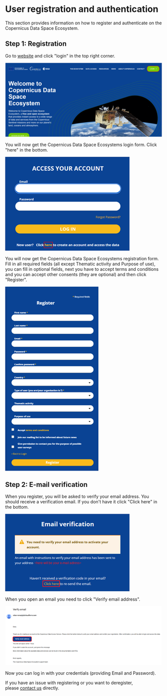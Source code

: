 # User registration and authentication

This section provides information on how to register and authenticate on the Copernicus Data Space Ecosystem.

## Step 1: Registration

Go to [website](https://dataspace.copernicus.eu/) and click "login" in the top right corner.

<!-- ![Welcome](./_images/Welcome.png) -->
<img src="./_images/Welcome.png" width="700">

You will now get the Copernicus Data Space Ecosystems login form. Click "here" in the bottom.

<!-- ![Login](./_images/AccessPage.png) -->
<img src="./_images/AccessPage.png" width="400">

You will now get the Copernicus Data Space Ecosystems registration form. Fill in all required fields (all except Thematic activity and Purpose of use), you can fill in optional fields, next you have to accept terms and conditions and you can accept other consents (they are optional) and then click "Register".

<!-- ![Register](./_images/Register.png) -->
<img src="./_images/Register.png" width="300">

## Step 2: E-mail verification

When you register, you will be asked to verify your email address. You should receive a verification email. If you don't have it click "Click here" in the bottom.

<!-- ![Verify](./_images/Verify.png) -->
<img src="./_images/Verify.png" width="400">

When you open an email you need to click "Verify email address".

![Email](./_images/VerifyEmail.png)

Now you can log in with your credentials (providing Email and Password).

If you have an issue with registering or you want to deregister, please [contact us](mailto://help-cdse-login@cloudferro.com?Subject=Subject%20Text&Body=Your%20comments) directly.